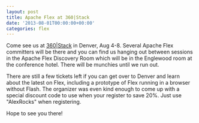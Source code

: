 ```yaml
---
layout: post
title: Apache Flex at 360|Stack
date: '2013-08-01T00:00:00+00:00'
categories: flex
---
```

<p>Come see us at <a href="http://www.360stack.com/">360|Stack</a> in Denver, Aug 4-8.  Several Apache Flex committers will be 
there and you can find us hanging out between sessions in the Apache Flex Discovery 
Room which will be in the Englewood room at the conference hotel.  There will be 
munchies until we run out.</p>

<p>There are still a few tickets left if you can get over to Denver and learn about the latest on
Flex, including a prototype of Flex running in a browser without Flash.  The organizer was 
even kind enough to come up with a special discount code to use when your register to 
save 20%.  Just use "AlexRocks" when registering.</p>

<p>Hope to see you there!</p>
